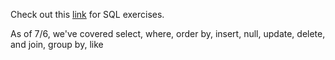 Check out this [link](https://www.w3schools.com/sql/exercise.asp) for SQL exercises. 

As of 7/6, we've covered select, where, order by, insert, null, update, delete, and join, group by, like